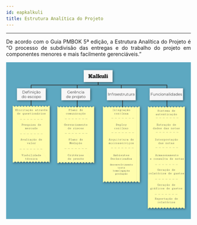 ```yaml
---
id: eapkalkuli   
title: Estrutura Analítica do Projeto
---
```


***
 
<p align="justify">
De acordo com o Guia PMBOK 5ª edição, a Estrutura Analítica do Projeto é “O processo de subdivisão das entregas e do trabalho do projeto em componentes menores e mais facilmente gerenciáveis.” </p>


![S2](assets/EAP-Versao-1.png)